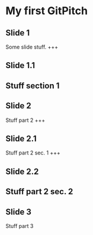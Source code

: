 # My first GitPitch

## Slide 1
Some slide stuff.
+++
## Slide 1.1
Stuff section 1
---
## Slide 2
Stuff part 2
+++
## Slide 2.1
Stuff part 2 sec. 1
+++
## Slide 2.2
Stuff part 2 sec. 2
---
## Slide 3
Stuff part 3
